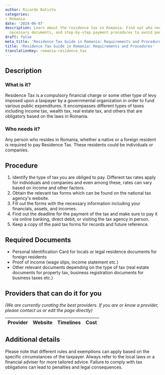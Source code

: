 ```yaml
---
author: Ricardo Batista
categories:
- Romania
date: '2024-06-07'
description: Learn about the residence tax in Romania. Find out who needs to pay,
  necessary documents, and step-by-step payment procedures to avoid penalties.
draft: false
meta_title: 'Residence Tax Guide in Romania: Requirements and Procedures'
title: 'Residence Tax Guide in Romania: Requirements and Procedures'
translationKey: romania-residence_tax
---
```


## Description
### What is it?
Residence Tax is a compulsory financial charge or some other type of levy imposed upon a taxpayer by a governmental organization in order to fund various public expenditures. It encompasses different types of taxes including income tax, wealth tax, real estate tax, and others that are obligatory based on the laws in Romania.

### Who needs it?
Any person who resides in Romania, whether a native or a foreign resident is required to pay Residence Tax. These residents could be individuals or companies. 

## Procedure
1. Identify the type of tax you are obliged to pay. Different tax rates apply for individuals and companies and even among these, rates can vary based on income and other factors.
2. Obtain the relevant tax forms which can be found on the national tax agency's website.
3. Fill out the forms with the necessary information including your financials, assets, and incomes.
4. Find out the deadline for the payment of the tax and make sure to pay it via online banking, direct debit, or visiting the tax agency in person.
5. Keep a copy of the paid tax forms for records and future reference.

## Required Documents
- Personal Identification Card for locals or legal residence documents for foreign residents
- Proof of income (wage slips, income statement etc.)
- Other relevant documents depending on the type of tax (real estate documents for property tax, business registration documents for business taxes etc.)

## Providers that can do it for you

_(We are currently curating the best providers. If you are or know a provider, please contact us or edit the page directly)_

| Provider        |     Website     |     Timelines    |       Cost      |
| --------------- | --------------- |  :-------------: | :-------------: |

## Additional details
Please note that different rules and exemptions can apply based on the specific circumstances of the taxpayer.  Always refer to the local laws or a financial adviser for more tailored advice. Failure to comply with tax obligations can lead to penalties and legal consequences.